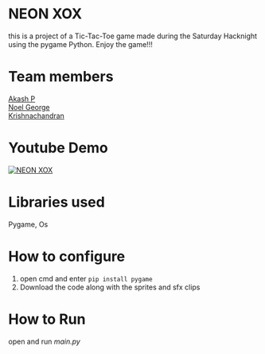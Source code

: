 # NEON XOX

this is a project of a Tic-Tac-Toe game made during the Saturday Hacknight using the pygame Python. 
Enjoy the game!!!

# Team members

[Akash P](https://github.com/FrostyCake47) <br />
[Noel George](https://github.com/noelg-cj) <br />
[Krishnachandran](https://github.com/krishnachandran5575) <br />

# Youtube Demo

[![NEON XOX](http://img.youtube.com/vi/3U_fCju8nnA/0.jpg)](https://www.youtube.com/watch?v=3U_fCju8nnA "NEON XOX")
# Libraries used
Pygame, Os

# How to configure
1) open cmd and enter ```pip install pygame```
2) Download the code along with the sprites and sfx clips <br />

# How to Run
open and run _main.py_
